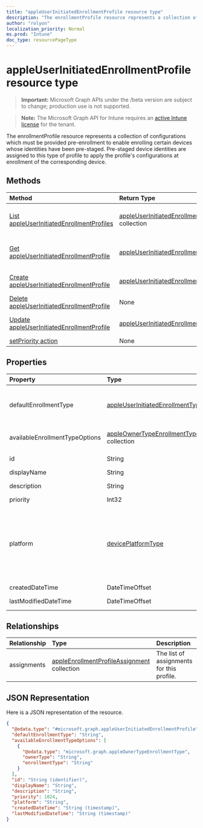 ```yaml
---
title: "appleUserInitiatedEnrollmentProfile resource type"
description: "The enrollmentProfile resource represents a collection of configurations which must be provided pre-enrollment to enable enrolling certain devices whose identities have been pre-staged. Pre-staged device identities are assigned to this type of profile to apply the profile's configurations at enrollment of the corresponding device."
author: "rolyon"
localization_priority: Normal
ms.prod: "Intune"
doc_type: resourcePageType
---
```


# appleUserInitiatedEnrollmentProfile resource type

> **Important:** Microsoft Graph APIs under the /beta version are subject to change; production use is not supported.

> **Note:** The Microsoft Graph API for Intune requires an [active Intune license](https://go.microsoft.com/fwlink/?linkid=839381) for the tenant.

The enrollmentProfile resource represents a collection of configurations which must be provided pre-enrollment to enable enrolling certain devices whose identities have been pre-staged. Pre-staged device identities are assigned to this type of profile to apply the profile's configurations at enrollment of the corresponding device.

## Methods
|Method|Return Type|Description|
|:---|:---|:---|
|[List appleUserInitiatedEnrollmentProfiles](../api/intune-enrollment-appleuserinitiatedenrollmentprofile-list.md)|[appleUserInitiatedEnrollmentProfile](../resources/intune-enrollment-appleuserinitiatedenrollmentprofile.md) collection|List properties and relationships of the [appleUserInitiatedEnrollmentProfile](../resources/intune-enrollment-appleuserinitiatedenrollmentprofile.md) objects.|
|[Get appleUserInitiatedEnrollmentProfile](../api/intune-enrollment-appleuserinitiatedenrollmentprofile-get.md)|[appleUserInitiatedEnrollmentProfile](../resources/intune-enrollment-appleuserinitiatedenrollmentprofile.md)|Read properties and relationships of the [appleUserInitiatedEnrollmentProfile](../resources/intune-enrollment-appleuserinitiatedenrollmentprofile.md) object.|
|[Create appleUserInitiatedEnrollmentProfile](../api/intune-enrollment-appleuserinitiatedenrollmentprofile-create.md)|[appleUserInitiatedEnrollmentProfile](../resources/intune-enrollment-appleuserinitiatedenrollmentprofile.md)|Create a new [appleUserInitiatedEnrollmentProfile](../resources/intune-enrollment-appleuserinitiatedenrollmentprofile.md) object.|
|[Delete appleUserInitiatedEnrollmentProfile](../api/intune-enrollment-appleuserinitiatedenrollmentprofile-delete.md)|None|Deletes a [appleUserInitiatedEnrollmentProfile](../resources/intune-enrollment-appleuserinitiatedenrollmentprofile.md).|
|[Update appleUserInitiatedEnrollmentProfile](../api/intune-enrollment-appleuserinitiatedenrollmentprofile-update.md)|[appleUserInitiatedEnrollmentProfile](../resources/intune-enrollment-appleuserinitiatedenrollmentprofile.md)|Update the properties of a [appleUserInitiatedEnrollmentProfile](../resources/intune-enrollment-appleuserinitiatedenrollmentprofile.md) object.|
|[setPriority action](../api/intune-enrollment-appleuserinitiatedenrollmentprofile-setpriority.md)|None|Not yet documented|

## Properties
|Property|Type|Description|
|:---|:---|:---|
|defaultEnrollmentType|[appleUserInitiatedEnrollmentType](../resources/intune-enrollment-appleuserinitiatedenrollmenttype.md)|The default profile enrollment type. Possible values are: `unknown`, `device`, `user`.|
|availableEnrollmentTypeOptions|[appleOwnerTypeEnrollmentType](../resources/intune-enrollment-appleownertypeenrollmenttype.md) collection|List of available enrollment type options|
|id|String|The GUID for the object|
|displayName|String|Name of the profile|
|description|String|Description of the profile|
|priority|Int32|Priority, 0 is highest|
|platform|[devicePlatformType](../resources/intune-shared-deviceplatformtype.md)|The platform of the Device. Possible values are: `android`, `androidForWork`, `iOS`, `macOS`, `windowsPhone81`, `windows81AndLater`, `windows10AndLater`, `androidWorkProfile`, `unknown`.|
|createdDateTime|DateTimeOffset|Profile creation time|
|lastModifiedDateTime|DateTimeOffset|Profile last modified time|

## Relationships
|Relationship|Type|Description|
|:---|:---|:---|
|assignments|[appleEnrollmentProfileAssignment](../resources/intune-enrollment-appleenrollmentprofileassignment.md) collection|The list of assignments for this profile.|

## JSON Representation
Here is a JSON representation of the resource.
<!-- {
  "blockType": "resource",
  "keyProperty": "id",
  "@odata.type": "microsoft.graph.appleUserInitiatedEnrollmentProfile"
}
-->
``` json
{
  "@odata.type": "#microsoft.graph.appleUserInitiatedEnrollmentProfile",
  "defaultEnrollmentType": "String",
  "availableEnrollmentTypeOptions": [
    {
      "@odata.type": "microsoft.graph.appleOwnerTypeEnrollmentType",
      "ownerType": "String",
      "enrollmentType": "String"
    }
  ],
  "id": "String (identifier)",
  "displayName": "String",
  "description": "String",
  "priority": 1024,
  "platform": "String",
  "createdDateTime": "String (timestamp)",
  "lastModifiedDateTime": "String (timestamp)"
}
```



